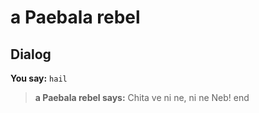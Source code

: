 # a Paebala rebel
## Dialog

**You say:** `hail`



>**a Paebala rebel says:** Chita ve ni ne, ni ne Neb!
end